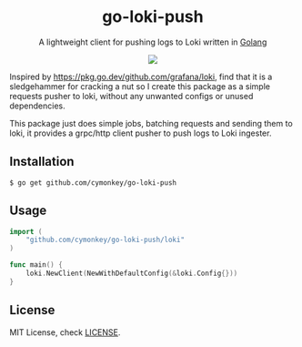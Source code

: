 <h1 align="center">
  go-loki-push
</h1>

<p align="center">
  A lightweight client for pushing logs to Loki written in <a href="https://golang.org/">Golang</a>
</p>

<p align="center">
  <a href="https://cymonkey.mit-license.org/"><img src="https://img.shields.io/badge/License-MIT-blue.svg"></a>
</p>

Inspired by https://pkg.go.dev/github.com/grafana/loki, find that it is a sledgehammer for cracking a nut so I create this package as a simple requests pusher to loki, without any unwanted configs or unused dependencies.

This package just does simple jobs, batching requests and sending them to loki, it provides a grpc/http client pusher to push logs to Loki ingester.

## Installation
```
$ go get github.com/cymonkey/go-loki-push
```

## Usage
```go
import (
    "github.com/cymonkey/go-loki-push/loki"
)

func main() {
    loki.NewClient(NewWithDefaultConfig(&loki.Config{}))
}
```

## License

MIT License, check [LICENSE](./LICENSE).
